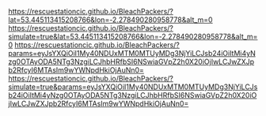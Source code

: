 https://rescuestationcic.github.io/BleachPackers/?lat=53.445113415208766&lon=-2.278490280958778&alt_m=0
https://rescuestationcic.github.io/BleachPackers/?simulate=true&lat=53.445113415208766&lon=-2.278490280958778&alt_m=0
https://rescuestationcic.github.io/BleachPackers/?params=eyJsYXQiOiI1My40NDUxMTM0MTUyMDg3NjYiLCJsb24iOiItMi4yNzg0OTAyODA5NTg3NzgiLCJhbHRfbSI6NSwiaGVpZ2h0X20iOjIwLCJwZXJpb2RfcyI6MTAsIm9wYWNpdHkiOjAuNn0=
https://rescuestationcic.github.io/BleachPackers/?simulate=true&params=eyJsYXQiOiI1My40NDUxMTM0MTUyMDg3NjYiLCJsb24iOiItMi4yNzg0OTAyODA5NTg3NzgiLCJhbHRfbSI6NSwiaGVpZ2h0X20iOjIwLCJwZXJpb2RfcyI6MTAsIm9wYWNpdHkiOjAuNn0=